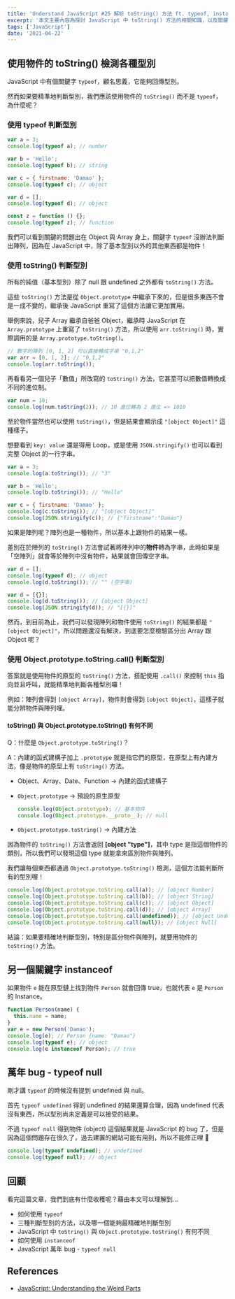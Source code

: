 ```yaml
---
title: 'Understand JavaScript #25 解析 toString() 方法 ft. typeof, instanceof'
excerpt: '本文主要內容為探討 JavaScript 中 toString() 方法的相關知識，以及關鍵字 typeof 和 instanceof 的使用。'
tags: ['JavaScript']
date: '2021-04-22'
---
```


## 使用物件的 toString() 檢測各種型別

JavaScript 中有個關鍵字 `typeof`，顧名思義，它能夠回傳型別。

然而如果要精準地判斷型別，我們應該使用物件的 `toString()` 而不是 `typeof`，為什麼呢？

### 使用 typeof 判斷型別

```javascript
var a = 3;
console.log(typeof a); // number

var b = 'Hello';
console.log(typeof b); // string

var c = { firstname: 'Damao' };
console.log(typeof c); // object

var d = [];
console.log(typeof d); // object

const z = function () {};
console.log(typeof z); // function
```

我們可以看到關鍵的問題出在 Object 與 Array 身上，關鍵字 `typeof` 沒辦法判斷出陣列，因為在 JavaScript 中，除了基本型別以外的其他東西都是物件！

### 使用 toString() 判斷型別

所有的純值（基本型別）除了 null 跟 undefined 之外都有 `toString()` 方法。

這些 `toString()` 方法是從 `Object.prototype` 中繼承下來的，但是很多東西不會是一成不變的，繼承後 JavaScript 重寫了這個方法讓它更加實用。

舉例來說，兒子 Array 繼承自爸爸 Object，繼承時 JavaScript 在 `Array.prototype` 上重寫了 `toString()` 方法，所以使用 `arr.toString()` 時，實際調用的是 `Array.prototype.toString()`。

```javascript
// 數字的陣列 [0, 1, 2] 可以直接轉成字串 "0,1,2"
var arr = [0, 1, 2]; // "0,1,2"
console.log(arr.toString());
```

再看看另一個兒子「數值」所改寫的 `toString()` 方法，它甚至可以把數值轉換成不同的進位制。

```javascript
var num = 10;
console.log(num.toString(2)); // 10 進位轉為 2 進位 => 1010
```

至於物件當然也可以使用 `toString()`，但是結果會顯示成 `"[object Object]"` 這種樣子。

想要看到 `key: value` 還是得用 Loop，或是使用 `JSON.stringify()` 也可以看到完整 Object 的一行字串。

```javascript
var a = 3;
console.log(a.toString()); // "3"

var b = 'Hello';
console.log(b.toString()); // "Hello"

var c = { firstname: 'Damao' };
console.log(c.toString()); // "[object Object]"
console.log(JSON.stringify(c)); // {"firstname":"Damao"}
```

如果是陣列呢？陣列也是一種物件，所以基本上跟物件的結果一樣。

差別在於陣列的 `toString()` 方法會試著將陣列中的**物件**轉為字串，此時如果是「空陣列」就會等於陣列中沒有物件，結果就會回傳空字串。

```javascript
var d = [];
console.log(typeof d); // object
console.log(d.toString()); // "" (空字串)

var d = [{}];
console.log(d.toString()); // [object Object]
console.log(JSON.stringify(d)); // "[{}]"
```

然而，到目前為止，我們可以發現陣列和物件使用 `toString()` 的結果都是 `"[object Object]"`，所以問題還沒有解決，到底要怎麼檢驗區分出 Array 跟 Object 呢？

### 使用 Object.prototype.toString.call() 判斷型別

答案就是使用物件的原型的 `toString()` 方法，搭配使用 `.call()` 來控制 `this` 指向並且呼叫，就能精準地判斷各種型別囉！

例如：陣列會得到 `[object Array]`，物件則會得到 `[object Object]`，這樣子就能分辨物件與陣列哩。

#### toString() 與 Object.prototype.toString() 有何不同

Q：什麼是 `Object.prototype.toString()`？

A：內建的函式建構子加上 `.prototype` 就是指它們的原型，在原型上有內建方法，像是物件的原型上有 `toString()` 方法。

- Object、Array、Date、Function → 內建的函式建構子
- `Object.prototype` → 預設的原生原型

  ```javascript
  console.log(Object.prototype); // 基本物件
  console.log(Object.prototype.__proto__); // null
  ```

- `Object.prototype.toString()` → 內建方法

因為物件的 `toString()` 方法會返回 **[object "type"]**，其中 type 是指這個物件的類別，所以我們可以發現這個 type 就能拿來區別物件與陣列。

我們讓每個東西都通過 `Object.prototype.toString()` 檢測，這個方法能判斷所有的型別喔！

```javascript
console.log(Object.prototype.toString.call(a)); // [object Number]
console.log(Object.prototype.toString.call(b)); // [object String]
console.log(Object.prototype.toString.call(c)); // [object Object]
console.log(Object.prototype.toString.call(d)); // [object Array]
console.log(Object.prototype.toString.call(undefined)); // [object Undefined]
console.log(Object.prototype.toString.call(null)); // [object Null]
```

結論：如果要精確地判斷型別，特別是區分物件與陣列，就要用物件的 `toString()` 方法。

## 另一個關鍵字 instanceof

如果物件 `e` 能在原型鏈上找到物件 `Person` 就會回傳 true，也就代表 `e` 是 `Person` 的 Instance。

```javascript
function Person(name) {
  this.name = name;
}
var e = new Person('Damao');
console.log(e); // Person {name: "Damao"}
console.log(typeof e); // object
console.log(e instanceof Person); // true
```

## 萬年 bug - typeof null

剛才講 `typeof` 的時候沒有提到 undefined 與 null。

首先 `typeof undefined` 得到 undefined 的結果還算合理，因為 undefined 代表沒有東西，所以型別尚未定義是可以接受的結果。

不過 `typeof null` 得到物件 (object) 這個結果就是 JavaScript 的 bug 了，但是因為這個問題存在很久了，過去建置的網站可能有用到，所以不能修正哩 🤔

```javascript
console.log(typeof undefined); // undefined
console.log(typeof null); // object
```

## 回顧

看完這篇文章，我們到底有什麼收穫呢？藉由本文可以理解到…

- 如何使用 `typeof`
- 三種判斷型別的方法，以及哪一個能夠最精確地判斷型別
- JavaScript 中 `toString()` 與 `Object.prototype.toString()` 有何不同
- 如何使用 `instanceof`
- JavaScript 萬年 bug - `typeof null`

## References

- [JavaScript: Understanding the Weird Parts](https://www.udemy.com/course/understand-javascript/)
